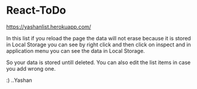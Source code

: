 # React-ToDo

https://yashanlist.herokuapp.com/

In this list if you reload the page the data will not erase because it is stored in Local Storage you can see by right click and then click on inspect and in application menu 
you can see the data in Local Storage.

So your data is stored untill deleted.
You can also edit the list items in case you add wrong one.

:) ..Yashan
